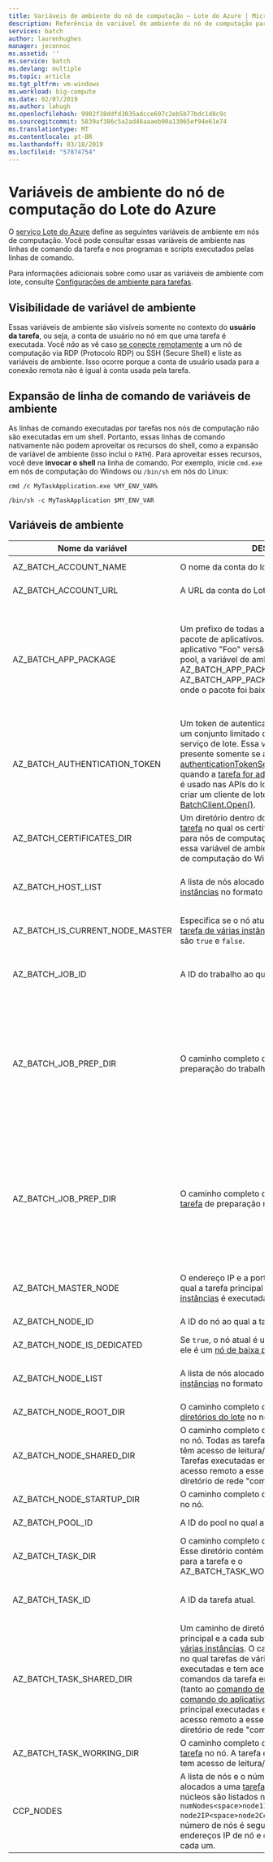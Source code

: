 ```yaml
---
title: Variáveis de ambiente do nó de computação – Lote do Azure | Microsoft Docs
description: Referência de variável de ambiente do nó de computação para análise de lote do Azure.
services: batch
author: laurenhughes
manager: jeconnoc
ms.assetid: ''
ms.service: batch
ms.devlang: multiple
ms.topic: article
ms.tgt_pltfrm: vm-windows
ms.workload: big-compute
ms.date: 02/07/2019
ms.author: lahugh
ms.openlocfilehash: 9902f38ddfd3035adcce697c2eb5b77bdc1d8c9c
ms.sourcegitcommit: 5839af386c5a2ad46aaaeb90a13065ef94e61e74
ms.translationtype: MT
ms.contentlocale: pt-BR
ms.lasthandoff: 03/18/2019
ms.locfileid: "57874754"
---
```

# <a name="azure-batch-compute-node-environment-variables"></a>Variáveis de ambiente do nó de computação do Lote do Azure

O [serviço Lote do Azure](https://azure.microsoft.com/services/batch/) define as seguintes variáveis de ambiente em nós de computação. Você pode consultar essas variáveis de ambiente nas linhas de comando da tarefa e nos programas e scripts executados pelas linhas de comando.

Para informações adicionais sobre como usar as variáveis de ambiente com lote, consulte [Configurações de ambiente para tarefas](https://docs.microsoft.com/azure/batch/batch-api-basics#environment-settings-for-tasks).

## <a name="environment-variable-visibility"></a>Visibilidade de variável de ambiente

Essas variáveis de ambiente são visíveis somente no contexto do **usuário da tarefa**, ou seja, a conta de usuário no nó em que uma tarefa é executada. Você *não* as vê caso [se conecte remotamente](https://azure.microsoft.com/documentation/articles/batch-api-basics/#connecting-to-compute-nodes) a um nó de computação via RDP (Protocolo RDP) ou SSH (Secure Shell) e liste as variáveis de ambiente. Isso ocorre porque a conta de usuário usada para a conexão remota não é igual à conta usada pela tarefa.

## <a name="command-line-expansion-of-environment-variables"></a>Expansão de linha de comando de variáveis de ambiente

As linhas de comando executadas por tarefas nos nós de computação não são executadas em um shell. Portanto, essas linhas de comando nativamente não podem aproveitar os recursos do shell, como a expansão de variável de ambiente (isso inclui o `PATH`). Para aproveitar esses recursos, você deve **invocar o shell** na linha de comando. Por exemplo, inicie `cmd.exe` em nós de computação do Windows ou `/bin/sh` em nós do Linux:

`cmd /c MyTaskApplication.exe %MY_ENV_VAR%`

`/bin/sh -c MyTaskApplication $MY_ENV_VAR`

## <a name="environment-variables"></a>Variáveis de ambiente

| Nome da variável                     | DESCRIÇÃO                                                              | Disponibilidade | Exemplo |
|-----------------------------------|--------------------------------------------------------------------------|--------------|---------|
| AZ_BATCH_ACCOUNT_NAME           | O nome da conta do lote à qual a tarefa pertence.                  | Todas as tarefas.   | mybatchaccount |
| AZ_BATCH_ACCOUNT_URL            | A URL da conta do Lote. | Todas as tarefas. | `https://myaccount.westus.batch.azure.com` |
| AZ_BATCH_APP_PACKAGE            | Um prefixo de todas as variáveis de ambiente do pacote de aplicativos. Por exemplo, se o aplicativo "Foo" versão "1" é instalado em um pool, a variável de ambiente é AZ_BATCH_APP_PACKAGE_FOO_1. AZ_BATCH_APP_PACKAGE_FOO_1 indica o local onde o pacote foi baixado (uma pasta). | Qualquer tarefa com um pacote de aplicativo associado. Também disponível para todas as tarefas, se o próprio nó tiver pacotes de aplicativos. | AZ_BATCH_APP_PACKAGE_FOO_1 |
| AZ_BATCH_AUTHENTICATION_TOKEN   | Um token de autenticação que concede acesso a um conjunto limitado de operações para o serviço de lote. Essa variável de ambiente está presente somente se as [authenticationTokenSettings](/rest/api/batchservice/task/add#authenticationtokensettings) estão definidas quando a [tarefa for adicionada](/rest/api/batchservice/task/add#request-body). O valor do token é usado nas APIs do lote como credenciais para criar um cliente de lote, como na [API .NET BatchClient.Open()](https://docs.microsoft.com/dotnet/api/microsoft.azure.batch.batchclient.open#Microsoft_Azure_Batch_BatchClient_Open_Microsoft_Azure_Batch_Auth_BatchTokenCredentials_). | Todas as tarefas. | Token de acesso do OAuth2 |
| AZ_BATCH_CERTIFICATES_DIR       | Um diretório dentro do [diretório de trabalho da tarefa][files_dirs] no qual os certificados são armazenados para nós de computação do Linux. Observe que essa variável de ambiente não se aplica aos nós de computação do Windows.                                                  | Todas as tarefas.   |  /mnt/batch/tasks/workitems/batchjob001/job-1/task001/certs |
| AZ_BATCH_HOST_LIST              | A lista de nós alocados a uma [tarefa de várias instâncias][multi_instance] no formato `nodeIP,nodeIP`. | Várias instâncias principais e subtarefas. | `10.0.0.4,10.0.0.5` |
| AZ_BATCH_IS_CURRENT_NODE_MASTER | Especifica se o nó atual é o nó mestre de uma [tarefa de várias instâncias][multi_instance]. Os valores possíveis são `true` e `false`.| Várias instâncias principais e subtarefas. | `true` |
| AZ_BATCH_JOB_ID                 | A ID do trabalho ao qual a tarefa pertence. | Todas as tarefas exceto a tarefa de inicialização. | batchjob001 |
| AZ_BATCH_JOB_PREP_DIR           | O caminho completo do [diretório da tarefa][files_dirs] de preparação do trabalho no nó. | Todas as tarefas, exceto a tarefa de inicialização e de preparação do trabalho. Disponível apenas se o trabalho for configurado com uma tarefa de preparação de trabalho. | C:\user\tasks\workitems\jobprepreleasesamplejob\job-1\jobpreparation |
| AZ_BATCH_JOB_PREP_DIR   | O caminho completo do [diretório de trabalho da tarefa][files_dirs] de preparação no nó. | Todas as tarefas, exceto a tarefa de inicialização e de preparação do trabalho. Disponível apenas se o trabalho for configurado com uma tarefa de preparação de trabalho. | C:\user\tasks\workitems\jobprepreleasesamplejob\job-1\jobpreparation\wd |
| AZ_BATCH_MASTER_NODE            | O endereço IP e a porta do nó de computação no qual a tarefa principal de uma [tarefa de várias instâncias][multi_instance] é executada. | Várias instâncias principais e subtarefas. | `10.0.0.4:6000` |
| AZ_BATCH_NODE_ID                | A ID do nó ao qual a tarefa foi atribuída. | Todas as tarefas. | Tvm-1219235766_3-20160919t172711z |
| AZ_BATCH_NODE_IS_DEDICATED      | Se `true`, o nó atual é um nó dedicado. Se `false`, ele é um [nó de baixa prioridade](batch-low-pri-vms.md). | Todas as tarefas. | `true` |
| AZ_BATCH_NODE_LIST              | A lista de nós alocados a uma [tarefa de várias instâncias][multi_instance] no formato `nodeIP;nodeIP`. | Várias instâncias principais e subtarefas. | `10.0.0.4;10.0.0.5` |
| AZ_BATCH_NODE_ROOT_DIR          | O caminho completo da raiz de todos os [diretórios do lote][files_dirs] no nó. | Todas as tarefas. | C:\user\tasks |
| AZ_BATCH_NODE_SHARED_DIR        | O caminho completo do [diretório compartilhado][files_dirs] no nó. Todas as tarefas executadas em um nó têm acesso de leitura/gravação a esse diretório. Tarefas executadas em outros nós não têm acesso remoto a esse diretório (não é um diretório de rede "compartilhado"). | Todas as tarefas. | C:\user\tasks\shared |
| AZ_BATCH_NODE_STARTUP_DIR       | O caminho completo do [diretório de tarefa inicial][files_dirs] no nó. | Todas as tarefas. | C:\user\tasks\startup |
| AZ_BATCH_POOL_ID                | A ID do pool no qual a tarefa está em execução. | Todas as tarefas. | batchpool001 |
| AZ_BATCH_TASK_DIR               | O caminho completo do [diretório da tarefa][files_dirs] no nó. Esse diretório contém o `stdout.txt` e `stderr.txt` para a tarefa e o AZ_BATCH_TASK_WORKING_DIR. | Todas as tarefas. | C:\user\tasks\workitems\batchjob001\job-1\task001 |
| AZ_BATCH_TASK_ID                | A ID da tarefa atual. | Todas as tarefas exceto a tarefa de inicialização. | task001 |
| AZ_BATCH_TASK_SHARED_DIR | Um caminho de diretório idêntico à tarefa principal e a cada subtarefa de uma [tarefa de várias instâncias][multi_instance]. O caminho existe em cada nó no qual tarefas de várias instâncias são executadas e tem acesso de leitura/gravação aos comandos da tarefa em execução nesse nó (tanto ao [comando de coordenação][coord_cmd] quanto o [comando do aplicativo][app_cmd]). Subtarefas ou uma tarefa principal executadas em outros nós não têm acesso remoto a esse diretório (não é um diretório de rede "compartilhado"). | Várias instâncias principais e subtarefas. | C:\user\tasks\workitems\multiinstancesamplejob\job-1\multiinstancesampletask |
| AZ_BATCH_TASK_WORKING_DIR       | O caminho completo do [diretório de trabalho da tarefa][files_dirs] no nó. A tarefa em execução no momento tem acesso de leitura/gravação a esse diretório. | Todas as tarefas. | C:\user\tasks\workitems\batchjob001\job-1\task001\wd |
| CCP_NODES                       | A lista de nós e o número de núcleos por nó alocados a uma [tarefa de várias instâncias][multi_instance]. Nós e núcleos são listados no formato `numNodes<space>node1IP<space>node1Cores<space>`<br/>`node2IP<space>node2Cores<space> ...`, em que o número de nós é seguido por um ou mais endereços IP de nó e o número de núcleos de cada um. |  Várias instâncias principais e subtarefas. |`2 10.0.0.4 1 10.0.0.5 1` |

[files_dirs]: https://azure.microsoft.com/documentation/articles/batch-api-basics/#files-and-directories
[multi_instance]: https://azure.microsoft.com/documentation/articles/batch-mpi/
[coord_cmd]: https://azure.microsoft.com/documentation/articles/batch-mpi/#coordination-command
[app_cmd]: https://azure.microsoft.com/documentation/articles/batch-mpi/#application-command
